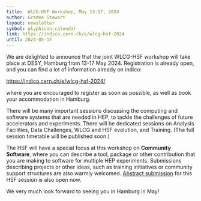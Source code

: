 ```yaml
---
title:  WLCG-HSF Workshop, May 13-17, 2024
author: Graeme Stewart
layout: newsletter
symbol: glyphicon-calendar
link: https://indico.cern.ch/e/wlcg-hsf-2024
until: 2024-05-17
---
```


We are delighted to announce that the joint WLCG-HSF workshop will take place at DESY, Hamburg from 13-17 May 2024. Registration is already open, and you can find a lot of information already on indico:

<https://indico.cern.ch/e/wlcg-hsf-2024/>

where you are encouraged to register as soon as possible, as well as book your accommodation in Hamburg.

There will be many important sessions discussing the computing and software systems that are needed in HEP, to tackle the challenges of future accelerators and experiments. There will be dedicated sessions on Analysis Facilities, Data Challenges, WLCG and HSF evolution, and Training. (The full session timetable will be published soon.)

The HSF will have a special focus at this workshop on **Community Software**, where you can describe a tool, package or other contribution that you are making to software for multiple HEP experiments. Submissions describing projects or other ideas, such as training initiatives or community support structures are also warmly welcomed. [Abstract submission](https://indico.cern.ch/event/1369601/abstracts/) for this HSF session is also open now.

We very much look forward to seeing you in Hamburg in May!
